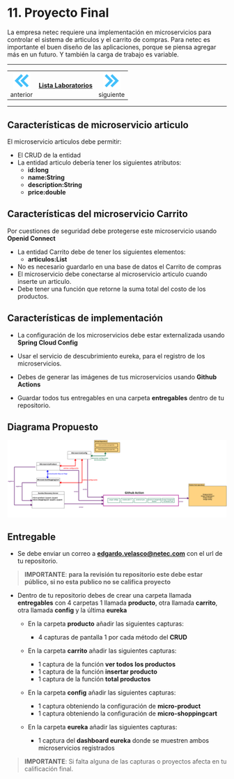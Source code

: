 # 11. Proyecto Final 
La empresa netec requiere una implementación en microservicios para controlar el sistema de articulos y el carrito de compras.
Para netec es importante el buen diseño de las  aplicaciones, porque se piensa agregar más en un futuro. Y también la carga de trabajo es variable.

---

<div style="width: 400px;">
        <table width="50%">
            <tr>
                <td style="text-align: center;">
                    <a href="../Capitulo10/README.md"><img src="../images/anterior.png" width="40px"></a>
                    <br>anterior
                </td>
                <td style="text-align: center;">
                   <a href="../README.md"><h4>Lista Laboratorios</h4></a>
                </td>
<td style="text-align: center;">
                    <a href=""><img src="../images/siguiente.png" width="40px"></a>
                    <br>siguiente
                </td>
            </tr>
        </table>
</div>

---


## Características de microservicio articulo
El microservicio articulos debe permitir:

- El CRUD de la entidad
- La entidad articulo debería tener los siguientes atributos:
    - **id:long**
    - **name:String**
    - **description:String**
    - **price:double**


## Características del microservicio Carrito

Por cuestiones de seguridad debe protegerse este microservicio usando **Openid Connect**

- La entidad Carrito debe de tener los siguientes elementos:
    - **articulos:List**
- No es necesario guardarlo en una base de datos el Carrito de compras
- El microservicio debe conectarse al microservicio articulo cuando inserte un articulo. 
- Debe tener una función que retorne la suma total del costo de los productos. 

## Características de implementación

- La configuración de los microservicios debe estar externalizada usando **Spring Cloud Config**

- Usar el servicio de descubrimiento eureka, para el registro de los microservicios. 

- Debes de generar las imágenes de tus microservicios usando **Github Actions**

- Guardar todos tus entregables en una carpeta **entregables** dentro de tu repositorio. 

## Diagrama Propuesto

![diagrama](../images/11/diagrama.png)

## Entregable

- Se debe enviar un correo a **edgardo.velasco@netec.com** con el url de tu repositorio.
> **IMPORTANTE**: **para la revisión tu repositorio este debe estar público, si no esta publico no se califica proyecto**

- Dentro de tu repositorio debes de crear una carpeta llamada **entregables** con 4 carpetas 1 llamada **producto**, otra llamada **carrito**,  otra llamada **config** y la última **eureka**

    - En la carpeta **producto** añadir las siguientes capturas:
        - 4 capturas de pantalla 1 por cada método del **CRUD** 
    
    - En la carpeta **carrito** añadir las siguientes capturas:
        - 1 captura de la función **ver todos los productos**
        - 1 captura de la función **insertar producto**
        - 1 captura de la función **total productos**
    
    - En la carpeta **config** añadir las siguientes capturas:
        - 1 captura obteniendo la configuración de **micro-product**
        - 1 captura obteniendo la configuración de **micro-shoppingcart**
    
    - En la carpeta **eureka** añadir las siguientes capturas:
        - 1 captura del **dashboard eureka** donde se muestren ambos microservicios registrados


> **IMPORTANTE**: Si falta alguna de las capturas o proyectos afecta en tu calificación final. 
